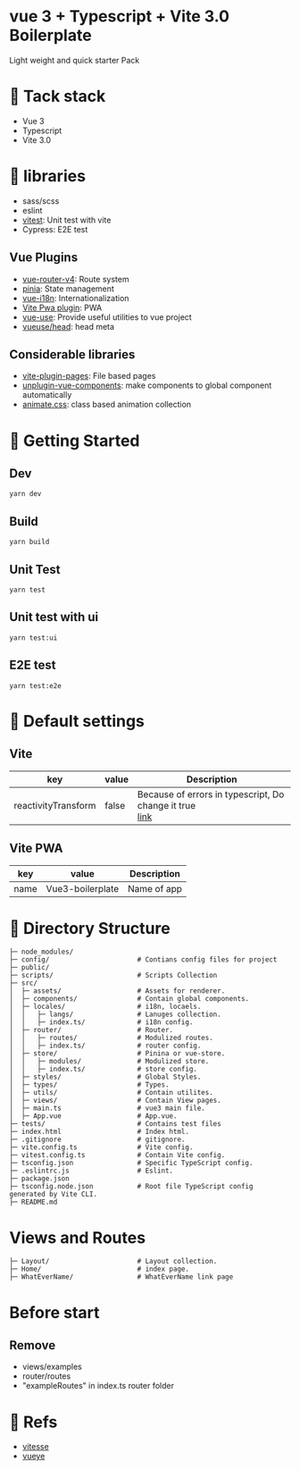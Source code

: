 # vue 3 + Typescript + Vite 3.0 Boilerplate
Light weight and quick starter Pack

# :newspaper: Tack stack
- Vue 3
- Typescript
- Vite 3.0

# :orange_book: libraries
- sass/scss
- eslint
- [vitest](): Unit test with vite
- Cypress: E2E test

## Vue Plugins
- [vue-router-v4](https://router.vuejs.org/): Route system
- [pinia](https://pinia.vuejs.org/): State management
- [vue-i18n](https://kazupon.github.io/vue-i18n/): Internationalization
- [Vite Pwa plugin](https://vite-plugin-pwa.netlify.app/): PWA
- [vue-use](https://github.com/antfu/vueuse): Provide useful utilities to vue project
- [vueuse/head](https://github.com/vueuse/head): head meta

## Considerable libraries
- [vite-plugin-pages](https://github.com/hannoeru/vite-plugin-pages): File based pages
- [unplugin-vue-components](https://github.com/antfu/unplugin-vue-components): make components to global component automatically 
- [animate.css](): class based animation collection

# :rocket: Getting Started
## Dev
```shell
yarn dev
```
## Build
```shell
yarn build
```
## Unit Test
```
yarn test
```
## Unit test with ui
```
yarn test:ui
```
## E2E test
```
yarn test:e2e
```

# :hammer: Default settings
## Vite
| key                 | value | Description                                                                                                             |
|---------------------|-------|-------------------------------------------------------------------------------------------------------------------------|
| reactivityTransform | false | Because of errors in typescript, Do change it true <br>[link](https://vuejs.org/guide/extras/reactivity-transform.html) |

## Vite PWA
| key   | value             | Description |
|-------|-------------------|-------------|
| name  | Vue3-boilerplate  | Name of app |

# :file_folder: Directory Structure
```
├─ node_modules/
├─ config/                      # Contians config files for project
├─ public/
├─ scripts/                     # Scripts Collection
├─ src/
│  ├─ assets/                   # Assets for renderer.
│  ├─ components/               # Contain global components.
│  ├─ locales/                  # i18n, locaels.
│  │   ├─ langs/                # Lanuges collection.
│  │   ├─ index.ts/             # i18n config.
│  ├─ router/                   # Router.
│  │   ├─ routes/               # Modulized routes.
│  │   ├─ index.ts/             # router config.
│  ├─ store/                    # Pinina or vue-store.
│  │   ├─ modules/              # Modulized store.
│  │   ├─ index.ts/             # store config.
│  ├─ styles/                   # Global Styles.
│  ├─ types/                    # Types.
│  ├─ utils/                    # Contain utilites.
│  ├─ views/                    # Contain View pages.
│  ├─ main.ts                   # vue3 main file.
│  ├─ App.vue                   # App.vue.
├─ tests/                       # Contains test files
├─ index.html                   # Index html.
├─ .gitignore                   # gitignore.
├─ vite.config.ts               # Vite config.
├─ vitest.config.ts             # Contain Vite config.
├─ tsconfig.json                # Specific TypeScript config.
├─ .eslintrc.js                 # Eslint.
├─ package.json 
├─ tsconfig.node.json           # Root file TypeScript config generated by Vite CLI.
├─ README.md    
```

# Views and Routes 
```
├─ Layout/                      # Layout collection.
├─ Home/                        # index page.
├─ WhatEverName/                # WhatEverName link page
```

# Before start
## Remove
- views/examples
- router/routes
- "exampleRoutes" in index.ts router folder

# :postbox: Refs
- [vitesse](https://github.com/antfu/vitesse)
- [vueye](https://github.com/boussadjra/vueye)

